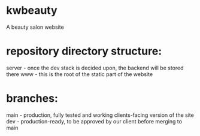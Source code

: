 # kwbeauty
A beauty salon website

# repository directory structure:
  server - once the dev stack is decided upon, the backend will be stored there
  www - this is the root of the static part of the website

# branches:
  main - production, fully tested and working clients-facing version of the site
  dev - production-ready, to be approved by our client before merging to main

